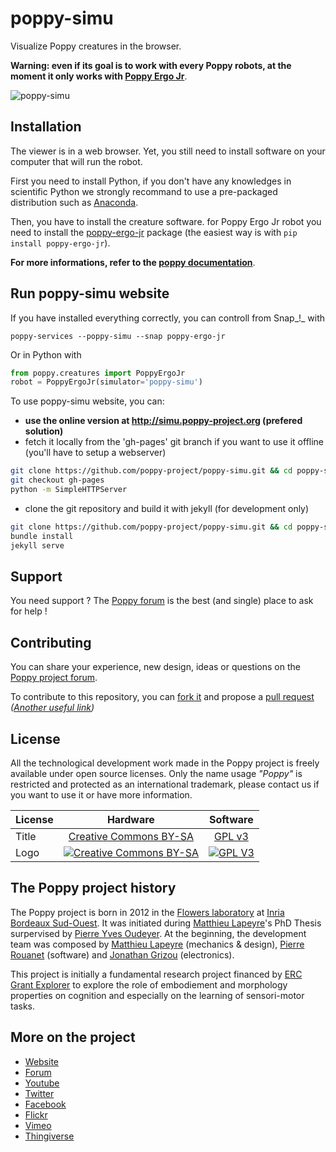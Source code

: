 poppy-simu
==========

Visualize Poppy creatures in the browser.

**Warning: even if its goal is to work with every Poppy robots, at the moment it only works with [Poppy Ergo Jr](https://github.com/poppy-project/poppy-ergo-jr)**.

![poppy-simu](http://docs.poppy-project.org/en/getting-started/poppy-visu.gif)


## Installation

The viewer is in a web browser. Yet, you still need to install software on your computer that will run the robot.

First you need to install Python, if you don't have any knowledges in scientific Python we strongly recommand to use a pre-packaged distribution such as [Anaconda](http://continuum.io/downloads).

Then, you have to install the creature software. for Poppy Ergo Jr robot you need to install the  [poppy-ergo-jr](https://github.com/poppy-project/poppy-ergo-jr/tree/master/software) package (the easiest way is with `pip install poppy-ergo-jr`).

**For more informations, refer to the [poppy documentation](http://docs.poppy-project.org/en/installation/index.html)**.


## Run poppy-simu website 

If you have installed everything correctly, you can controll from Snap_!_ with 
```
poppy-services --poppy-simu --snap poppy-ergo-jr
```

Or in Python with
```python
from poppy.creatures import PoppyErgoJr
robot = PoppyErgoJr(simulator='poppy-simu')
```

To use poppy-simu website, you can:
- **use the online version at http://simu.poppy-project.org (prefered solution)**
- fetch it locally from the 'gh-pages' git branch if you want to use it offline (you'll have to setup a webserver)
```bash
git clone https://github.com/poppy-project/poppy-simu.git && cd poppy-simu
git checkout gh-pages
python -m SimpleHTTPServer
```
- clone the git repository and build it with jekyll (for development only)
```bash
git clone https://github.com/poppy-project/poppy-simu.git && cd poppy-simu
bundle install
jekyll serve
```

## Support

You need support ?
The [Poppy forum](https://forum.poppy-project.org) is the best (and single) place to ask for help !

## Contributing

You can share your experience, new design, ideas or questions on the [Poppy project forum](https://forum.poppy-project.org/).

To contribute to this repository, you can [fork it](https://help.github.com/articles/fork-a-repo/) and propose a [pull request](https://help.github.com/articles/using-pull-requests/) *([Another useful link](https://gun.io/blog/how-to-github-fork-branch-and-pull-request/))*

## License

All the technological development work made in the Poppy project is freely available under open source licenses. Only the name usage *"Poppy"* is restricted and protected as an international trademark, please contact us if you want to use it or have more information.

|   License     |     Hardware    |   Software      |
| ------------- | :-------------: | :-------------: |
| Title  | [Creative Commons BY-SA](http://creativecommons.org/licenses/by-sa/4.0/)  |[GPL v3](http://www.gnu.org/licenses/gpl.html)  |
| Logo  | [![Creative Commons BY-SA](https://i.creativecommons.org/l/by-sa/4.0/88x31.png) ](http://creativecommons.org/licenses/by-sa/4.0/)  |[![GPL V3](https://www.gnu.org/graphics/gplv3-88x31.png)](http://www.gnu.org/licenses/gpl.html)  |


## The Poppy project history

The Poppy project is born in 2012 in the [Flowers laboratory](https://flowers.inria.fr/) at [Inria Bordeaux Sud-Ouest](http://www.inria.fr/en/centre/bordeaux).
It was initiated during [Matthieu Lapeyre](https://github.com/matthieu-lapeyre)'s PhD Thesis surpervised by [Pierre Yves Oudeyer](http://www.pyoudeyer.com/). At the beginning, the development team was composed by [Matthieu Lapeyre](https://github.com/matthieu-lapeyre) (mechanics & design), [Pierre Rouanet](https://github.com/pierre-rouanet) (software) and [Jonathan Grizou](http://jgrizou.com/) (electronics).

This project is initially a fundamental research project financed by [ERC Grant Explorer](http://erc.europa.eu/) to explore the role of embodiement and morphology properties on cognition and especially on the learning of sensori-motor tasks.


## More on the project

- [Website](https://www.poppy-project.org)
- [Forum](https://forum.poppy-project.org)
- [Youtube](https://www.youtube.com/channel/UC3iVGSr-vMgnFlIfPBH2p7Q)
- [Twitter](https://twitter.com/poppy_project)
- [Facebook](https://www.facebook.com/poppycommunity/)
- [Flickr](https://www.flickr.com/photos/poppy-project)
- [Vimeo](https://vimeo.com/poppyproject)
- [Thingiverse](http://www.thingiverse.com/poppy_project/)


